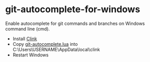 # git-autocomplete-for-windows
Enable autocomplete for git commands and branches on Windows command line (cmd).

- Install [Clink](https://mridgers.github.io/clink/)
- Copy [git-autocomplete.lua](https://github.com/xkmgt/git-autocomplete-for-windows/blob/master/git-autocomplete.lua) into C:\Users\USERNAME\AppData\local\clink
- Restart Windows
